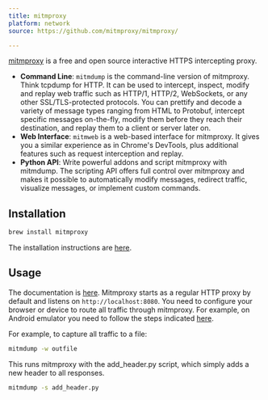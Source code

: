 ```yaml
---
title: mitmproxy
platform: network
source: https://github.com/mitmproxy/mitmproxy/

---
```


[mitmproxy](https://mitmproxy.org/ "mitmproxy") is a free and open source interactive HTTPS intercepting proxy.

- **Command Line**: `mitmdump` is the command-line version of mitmproxy. Think tcpdump for HTTP. It can be used to intercept, inspect, modify and replay web traffic such as HTTP/1, HTTP/2, WebSockets, or any other SSL/TLS-protected protocols. You can prettify and decode a variety of message types ranging from HTML to Protobuf, intercept specific messages on-the-fly, modify them before they reach their destination, and replay them to a client or server later on.
- **Web Interface**: `mitmweb` is a web-based interface for mitmproxy. It gives you a similar experience as in Chrome's DevTools, plus additional features such as request interception and replay.
- **Python API**: Write powerful addons and script mitmproxy with mitmdump. The scripting API offers full control over mitmproxy and makes it possible to automatically modify messages, redirect traffic, visualize messages, or implement custom commands.

## Installation

```bash
brew install mitmproxy
```

The installation instructions are [here](https://docs.mitmproxy.org/stable/overview-installation).

## Usage

The documentation is [here](https://docs.mitmproxy.org/stable/). Mitmproxy starts as a regular HTTP proxy by default and listens on `http://localhost:8080`. You need to configure your browser or device to route all traffic through mitmproxy. For example, on Android emulator you need to follow the steps indicated [here](https://docs.mitmproxy.org/stable/howto-install-system-trusted-ca-android/).

For example, to capture all traffic to a file:

```bash
mitmdump -w outfile
```

This runs mitmproxy with the add_header.py script, which simply adds a new header to all responses.

```bash
mitmdump -s add_header.py
```
